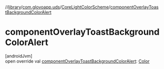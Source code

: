 //[library](../../../index.md)/[com.glovoapp.uds](../index.md)/[CoreLightColorScheme](index.md)/[componentOverlayToastBackgroundColorAlert](component-overlay-toast-background-color-alert.md)

# componentOverlayToastBackgroundColorAlert

[androidJvm]\
open override val [componentOverlayToastBackgroundColorAlert](component-overlay-toast-background-color-alert.md): [Color](https://developer.android.com/reference/kotlin/androidx/compose/ui/graphics/Color.html)
